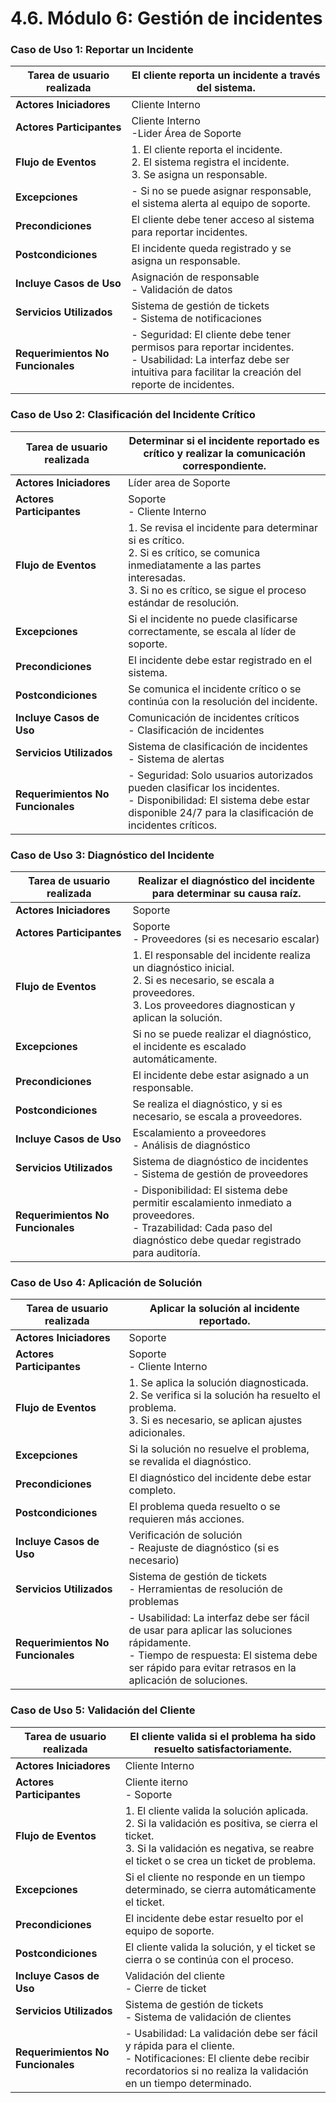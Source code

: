 # 4.6. Módulo 6: Gestión de incidentes

### Caso de Uso 1: Reportar un Incidente

| **Tarea de usuario realizada**  | El cliente reporta un incidente a través del sistema. |
|-------------|-------------|
| **Actores Iniciadores**   | Cliente Interno |
| **Actores Participantes**     | Cliente Interno <br> -Lider Área de Soporte |
| **Flujo de Eventos** | 1. El cliente reporta el incidente.<br> 2. El sistema registra el incidente.<br> 3. Se asigna un responsable. |
| **Excepciones**     | - Si no se puede asignar responsable, el sistema alerta al equipo de soporte. |
| **Precondiciones**      | El cliente debe tener acceso al sistema para reportar incidentes. |
| **Postcondiciones**        | El incidente queda registrado y se asigna un responsable. |
| **Incluye Casos de Uso**     | Asignación de responsable <br> - Validación de datos |
| **Servicios Utilizados**     | Sistema de gestión de tickets <br> - Sistema de notificaciones |
| **Requerimientos No Funcionales**   | - Seguridad: El cliente debe tener permisos para reportar incidentes. <br> - Usabilidad: La interfaz debe ser intuitiva para facilitar la creación del reporte de incidentes. |

### Caso de Uso 2: Clasificación del Incidente Crítico

| **Tarea de usuario realizada**   | Determinar si el incidente reportado es crítico y realizar la comunicación correspondiente. |
|-------------|-----------------------|
| **Actores Iniciadores**      | Líder area de Soporte  |
| **Actores Participantes**    | Soporte <br> - Cliente Interno        |
| **Flujo de Eventos**       | 1. Se revisa el incidente para determinar si es crítico.<br> 2. Si es crítico, se comunica inmediatamente a las partes interesadas.<br> 3. Si no es crítico, se sigue el proceso estándar de resolución. |
| **Excepciones**     | Si el incidente no puede clasificarse correctamente, se escala al líder de soporte. |
| **Precondiciones**   | El incidente debe estar registrado en el sistema. |
| **Postcondiciones**       | Se comunica el incidente crítico o se continúa con la resolución del incidente. |
| **Incluye Casos de Uso**   | Comunicación de incidentes críticos <br> - Clasificación de incidentes |
| **Servicios Utilizados**      | Sistema de clasificación de incidentes <br> - Sistema de alertas |
| **Requerimientos No Funcionales**   | - Seguridad: Solo usuarios autorizados pueden clasificar los incidentes. <br> - Disponibilidad: El sistema debe estar disponible 24/7 para la clasificación de incidentes críticos. |

### Caso de Uso 3: Diagnóstico del Incidente

| **Tarea de usuario realizada**    | Realizar el diagnóstico del incidente para determinar su causa raíz. |
|--------------|---------------|
| **Actores Iniciadores**      | Soporte      |
| **Actores Participantes**       | Soporte <br> - Proveedores (si es necesario escalar)     |
| **Flujo de Eventos**   | 1. El responsable del incidente realiza un diagnóstico inicial.<br> 2. Si es necesario, se escala a proveedores.<br> 3. Los proveedores diagnostican y aplican la solución. |
| **Excepciones**    | Si no se puede realizar el diagnóstico, el incidente es escalado automáticamente. |
| **Precondiciones**     | El incidente debe estar asignado a un responsable. |
| **Postcondiciones**     | Se realiza el diagnóstico, y si es necesario, se escala a proveedores. |
| **Incluye Casos de Uso**      | Escalamiento a proveedores <br> - Análisis de diagnóstico |
| **Servicios Utilizados**       | Sistema de diagnóstico de incidentes <br> - Sistema de gestión de proveedores |
| **Requerimientos No Funcionales**   | - Disponibilidad: El sistema debe permitir escalamiento inmediato a proveedores. <br> - Trazabilidad: Cada paso del diagnóstico debe quedar registrado para auditoría. |

### Caso de Uso 4: Aplicación de Solución

| **Tarea de usuario realizada**  | Aplicar la solución al incidente reportado. |
|----------|--------------|
| **Actores Iniciadores**   | Soporte     |
| **Actores Participantes**    | Soporte <br> - Cliente Interno  |
| **Flujo de Eventos**    | 1. Se aplica la solución diagnosticada.<br> 2. Se verifica si la solución ha resuelto el problema.<br> 3. Si es necesario, se aplican ajustes adicionales. |
| **Excepciones**    | Si la solución no resuelve el problema, se revalida el diagnóstico. |
| **Precondiciones**      | El diagnóstico del incidente debe estar completo. |
| **Postcondiciones**    | El problema queda resuelto o se requieren más acciones. |
| **Incluye Casos de Uso**    | Verificación de solución <br> - Reajuste de diagnóstico (si es necesario) |
| **Servicios Utilizados**    | Sistema de gestión de tickets <br> - Herramientas de resolución de problemas |
| **Requerimientos No Funcionales**   | - Usabilidad: La interfaz debe ser fácil de usar para aplicar las soluciones rápidamente. <br> - Tiempo de respuesta: El sistema debe ser rápido para evitar retrasos en la aplicación de soluciones. |

### Caso de Uso 5: Validación del Cliente

| **Tarea de usuario realizada**  |El cliente valida si el problema ha sido resuelto satisfactoriamente. |
|------------|------|
| **Actores Iniciadores**     | Cliente Interno  |
| **Actores Participantes**    | Cliente iterno <br> - Soporte     |
| **Flujo de Eventos**   | 1. El cliente valida la solución aplicada.<br> 2. Si la validación es positiva, se cierra el ticket.<br> 3. Si la validación es negativa, se reabre el ticket o se crea un ticket de problema. |
| **Excepciones**   | Si el cliente no responde en un tiempo determinado, se cierra automáticamente el ticket. |
| **Precondiciones**    | El incidente debe estar resuelto por el equipo de soporte. |
| **Postcondiciones**   | El cliente valida la solución, y el ticket se cierra o se continúa con el proceso. |
| **Incluye Casos de Uso**  | Validación del cliente <br> - Cierre de ticket |
| **Servicios Utilizados**   | Sistema de gestión de tickets <br> - Sistema de validación de clientes |
| **Requerimientos No Funcionales**   | - Usabilidad: La validación debe ser fácil y rápida para el cliente. <br> - Notificaciones: El cliente debe recibir recordatorios si no realiza la validación en un tiempo determinado. |

